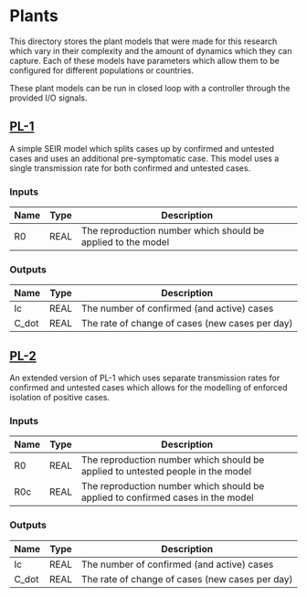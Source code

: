 # Plants

This directory stores the plant models that were made for this research which vary in their complexity and the amount of dynamics which they can capture.
Each of these models have parameters which allow them to be configured for different populations or countries.

These plant models can be run in closed loop with a controller through the provided I/O signals.

## [PL-1](pl1.yaml)

A simple SEIR model which splits cases up by confirmed and untested cases and uses an additional pre-symptomatic case.
This model uses a single transmission rate for both confirmed and untested cases.

### Inputs
| Name | Type | Description |
|---|---|---|
| R0 | REAL | The reproduction number which should be applied to the model |

### Outputs
| Name | Type | Description |
|---|---|---|
| Ic | REAL | The number of confirmed (and active) cases |
| C_dot | REAL | The rate of change of cases (new cases per day) |

## [PL-2](pl2.yaml)

An extended version of PL-1 which uses separate transmission rates for confirmed and untested cases which allows for the modelling of enforced isolation of positive cases.

### Inputs
| Name | Type | Description |
|---|---|---|
| R0 | REAL | The reproduction number which should be applied to untested people in the model |
| R0c | REAL | The reproduction number which should be applied to confirmed cases in the model |

### Outputs
| Name | Type | Description |
|---|---|---|
| Ic | REAL | The number of confirmed (and active) cases |
| C_dot | REAL | The rate of change of cases (new cases per day) |
